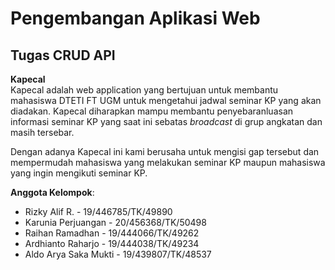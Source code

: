 # Pengembangan Aplikasi Web

## Tugas CRUD API  

**Kapecal**  
Kapecal adalah web application yang bertujuan untuk membantu mahasiswa DTETI FT UGM untuk mengetahui jadwal seminar KP yang akan diadakan. Kapecal diharapkan mampu membantu penyebaranluasan informasi seminar KP yang saat ini sebatas _broadcast_ di grup angkatan dan masih tersebar.  
  
Dengan adanya Kapecal ini kami berusaha untuk mengisi gap tersebut dan mempermudah mahasiswa yang melakukan seminar KP maupun mahasiswa yang ingin mengikuti seminar KP.

**Anggota Kelompok**:

- Rizky Alif R. - 19/446785/TK/49890
- Karunia Perjuangan - 20/456368/TK/50498
- Raihan Ramadhan - 19/444066/TK/49262
- Ardhianto Raharjo - 19/444038/TK/49234
- Aldo Arya Saka Mukti - 19/439807/TK/48537
